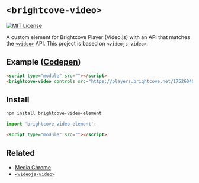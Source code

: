 # `<brightcove-video>`

[![MIT License](http://img.shields.io/badge/license-MIT-blue.svg?style=flat)](LICENSE)

A custom element for Brightcove Player (Video.js) with an API that matches the [`<video>`](https://developer.mozilla.org/en-US/docs/Web/HTML/Element/video) API.
This project is based on `<videojs-video>`.

## Example ([Codepen](https://codepen.io/rrisland/pen/BaqXvWg))

```html
<script type="module" src=""></script>
<brightcove-video controls src="https://players.brightcove.net/1752604059001/Nynfq6Yde_default/index.html?videoId=4029697544001"></brightcove-video>
```

## Install

```bash
npm install brightcove-video-element
```

```js
import 'brightcove-video-element';
```

```html
<script type="module" src=""></script>
```

## Related

- [Media Chrome](https://github.com/muxinc/media-chrome)
- [`<videojs-video>`](https://github.com/luwes/videojs-video-element)